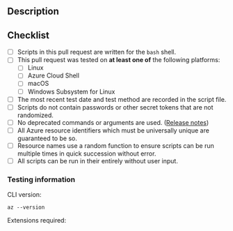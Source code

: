 <!--
    Thanks for contributing to the Azure CLI samples repo! For contributors, make sure that you
    fill in the PR checklist in this template, and:

    * Internal contributors: Follow the style guides and PR submission process docs:
        - CLI style guide: https://review.docs.microsoft.com/en-us/help/contribute/conventions-azure-cli?branch=master
        - Best practices: https://review.docs.microsoft.com/en-us/help/contribute/conventions-azure-scripts?branch=master
        - PR submission process: https://review.docs.microsoft.com/en-us/help/contribute/contribute-scripts-pr-process?branch=master

    * External contributors: Make sure that you test _all_ of your scripts that you modified. You can't read the contribution
        guides yet, but reviewer feedback will be detailed and clear about any required changes.
-->

## Description

<!-- Include a brief description of your changes. -->

## Checklist

<!--
    Filling in this checklist is mandatory! If you don't, your pull request
    will be rejected without further review. Checklists must be completed
    within 7 days of PR submission.

    To check a box in markdown, make sure that it is formatted as [X] (no whitespace).
    Not formatting checkboxes correctly may break automated tools and delay PR processing.
-->

- [ ] Scripts in this pull request are written for the `bash` shell.
- [ ] This pull request was tested on __at least one of__ the following platforms:
  - [ ] Linux
  - [ ] Azure Cloud Shell
  - [ ] macOS
  - [ ] Windows Subsystem for Linux
- [ ] The most recent test date and test method are recorded in the script file.
- [ ] Scripts do not contain passwords or other secret tokens that are not randomized.
- [ ] No deprecated commands or arguments are used. ([Release notes](https://docs.microsoft.com/cli/azure/release-notes-azure-cli))
- [ ] All Azure resource identifiers which must be universally unique are guaranteed to be so.
- [ ] Resource names use a random function to ensure scripts can be run multiple times in quick succession without error.
- [ ] All scripts can be run in their entirely without user input.

### Testing information

CLI version:
```
az --version
```

Extensions required:
